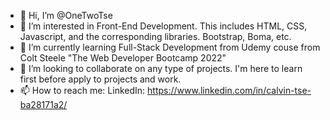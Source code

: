 - 👋 Hi, I’m @OneTwoTse
- 👀 I’m interested in Front-End Development. This includes HTML, CSS, Javascript, and the corresponding libraries. Bootstrap, Boma, etc. 
- 🌱 I’m currently learning Full-Stack Development from Udemy couse from Colt Steele "The Web Developer Bootcamp 2022"
- 💞️ I’m looking to collaborate on any type of projects. I'm here to learn first before apply to projects and work. 
- 📫 How to reach me: LinkedIn: https://www.linkedin.com/in/calvin-tse-ba28171a2/

<!---
OneTwoTse/OneTwoTse is a ✨ special ✨ repository because its `README.md` (this file) appears on your GitHub profile.
You can click the Preview link to take a look at your changes.
--->
